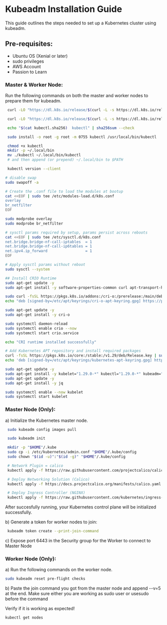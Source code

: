 # Kubeadm Installation Guide

This guide outlines the steps needed to set up a Kubernetes cluster using kubeadm.

## Pre-requisites:
* Ubuntu OS (Xenial or later)
* sudo privileges
* AWS Account
* Passion to Learn

### Master & Worker Node: 
Run the following commands on both the master and worker nodes to prepare them for kubeadm.

```bash
 curl -LO "https://dl.k8s.io/release/$(curl -L -s https://dl.k8s.io/release/stable.txt)/bin/linux/amd64/kubectl"

 curl -LO "https://dl.k8s.io/release/$(curl -L -s https://dl.k8s.io/release/stable.txt)/bin/linux/amd64/kubectl.sha256"

 echo "$(cat kubectl.sha256)  kubectl" | sha256sum --check

 sudo install -o root -g root -m 0755 kubectl /usr/local/bin/kubectl

 chmod +x kubectl
 mkdir -p ~/.local/bin
 mv ./kubectl ~/.local/bin/kubectl
 # and then append (or prepend) ~/.local/bin to $PATH

 kubectl version --client

# disable swap
sudo swapoff -a

# Create the .conf file to load the modules at bootup
cat <<EOF | sudo tee /etc/modules-load.d/k8s.conf
overlay
br_netfilter
EOF

sudo modprobe overlay
sudo modprobe br_netfilter

# sysctl params required by setup, params persist across reboots
cat <<EOF | sudo tee /etc/sysctl.d/k8s.conf
net.bridge.bridge-nf-call-iptables  = 1
net.bridge.bridge-nf-call-ip6tables = 1
net.ipv4.ip_forward                 = 1
EOF

# Apply sysctl params without reboot
sudo sysctl --system

## Install CRIO Runtime
sudo apt-get update -y
sudo apt-get install -y software-properties-common curl apt-transport-https ca-certificates gpg

sudo curl -fsSL https://pkgs.k8s.io/addons:/cri-o:/prerelease:/main/deb/Release.key | sudo gpg --dearmor -o /etc/apt/keyrings/cri-o-apt-keyring.gpg
echo "deb [signed-by=/etc/apt/keyrings/cri-o-apt-keyring.gpg] https://pkgs.k8s.io/addons:/cri-o:/prerelease:/main/deb/ /" | sudo tee /etc/apt/sources.list.d/cri-o.list

sudo apt-get update -y
sudo apt-get install -y cri-o

sudo systemctl daemon-reload
sudo systemctl enable crio --now
sudo systemctl start crio.service

echo "CRI runtime installed successfully"

# Add Kubernetes APT repository and install required packages
curl -fsSL https://pkgs.k8s.io/core:/stable:/v1.29/deb/Release.key | sudo gpg --dearmor -o /etc/apt/keyrings/kubernetes-apt-keyring.gpg
echo 'deb [signed-by=/etc/apt/keyrings/kubernetes-apt-keyring.gpg] https://pkgs.k8s.io/core:/stable:/v1.29/deb/ /' | sudo tee /etc/apt/sources.list.d/kubernetes.list

sudo apt-get update -y
sudo apt-get install -y kubelet="1.29.0-*" kubectl="1.29.0-*" kubeadm="1.29.0-*"
sudo apt-get update -y
sudo apt-get install -y jq

sudo systemctl enable --now kubelet
sudo systemctl start kubelet

```
### Master Node (Only):
a) Initialize the Kubernetes master node.

```bash
 sudo kubeadm config images pull

 sudo kubeadm init

 mkdir -p "$HOME"/.kube
 sudo cp -i /etc/kubernetes/admin.conf "$HOME"/.kube/config
 sudo chown "$(id -u)":"$(id -g)" "$HOME"/.kube/config

 # Network Plugin = calico
 kubectl apply -f https://raw.githubusercontent.com/projectcalico/calico/v3.26.0/manifests/calico.yaml

 # Deploy Networking Solution (Calico)
 kubectl apply -f https://docs.projectcalico.org/manifests/calico.yaml

 # Deploy Ingress Controller (NGINX)
 kubectl apply -f https://raw.githubusercontent.com/kubernetes/ingress-nginx/controller-v0.49.0/deploy/static/provider/baremetal/deploy.yaml
```
After succesfully running, your Kubernetes control plane will be initialized successfully.

b) Generate a token for worker nodes to join:

```bash
 kubeadm token create --print-join-command
```

c) Expose port 6443 in the Security group for the Worker to connect to Master Node

### Worker Node (Only):

a) Run the following commands on the worker node.

```bash
sudo kubeadm reset pre-flight checks
```

b) Paste the join command you got from the master node and append --v=5 at the end. Make sure either you are working as sudo user or usesudo before the command

Verify if it is working as expected!

```bash
kubectl get nodes
```
